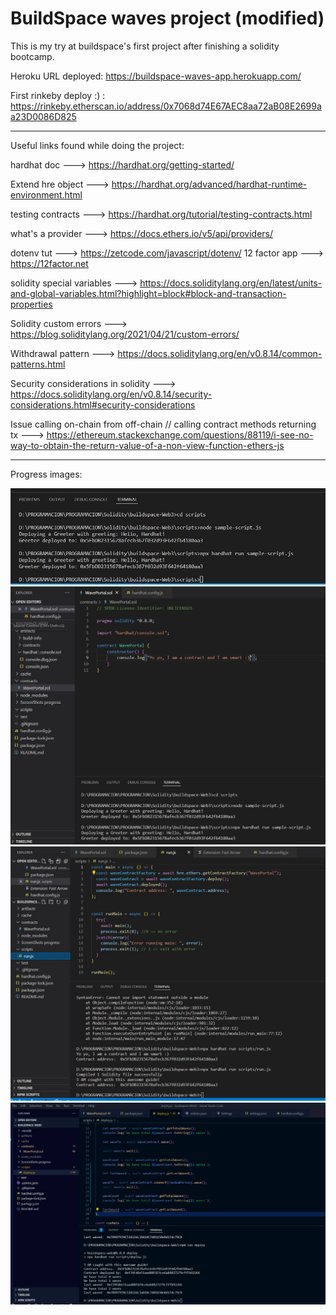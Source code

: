# BuildSpace waves project (modified)

This is my try at buildspace's first project after finishing a solidity bootcamp.

Heroku URL deployed: https://buildspace-waves-app.herokuapp.com/

First rinkeby deploy :) : https://rinkeby.etherscan.io/address/0x7068d74E67AEC8aa72aB08E2699aa23D0086D825

---

Useful links found while doing the project:

hardhat doc ---> https://hardhat.org/getting-started/

Extend hre object ---> https://hardhat.org/advanced/hardhat-runtime-environment.html

testing contracts ---> https://hardhat.org/tutorial/testing-contracts.html


what's a provider ---> https://docs.ethers.io/v5/api/providers/

dotenv tut ---> https://zetcode.com/javascript/dotenv/
12 factor app ---> https://12factor.net


solidity special variables ---> https://docs.soliditylang.org/en/latest/units-and-global-variables.html?highlight=block#block-and-transaction-properties

Solidity custom errors ---> https://blog.soliditylang.org/2021/04/21/custom-errors/

Withdrawal pattern ---> https://docs.soliditylang.org/en/v0.8.14/common-patterns.html

Security considerations in solidity ---> https://docs.soliditylang.org/en/v0.8.14/security-considerations.html#security-considerations


Issue calling on-chain from off-chain // calling contract methods returning tx ---> https://ethereum.stackexchange.com/questions/88119/i-see-no-way-to-obtain-the-return-value-of-a-non-view-function-ethers-js

---

Progress images:

![alt text](https://github.com/fede2442/buildspaceWavesProject/blob/main/ScreenShots/1.JPG)
![alt text](https://github.com/fede2442/buildspaceWavesProject/blob/main/ScreenShots/2.JPG)
![alt text](https://github.com/fede2442/buildspaceWavesProject/blob/main/ScreenShots/3.JPG)
![alt text](https://github.com/fede2442/buildspaceWavesProject/blob/main/ScreenShots/4.png)
